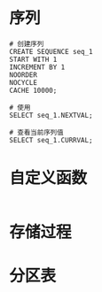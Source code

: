 # 序列
```
# 创建序列
CREATE SEQUENCE seq_1 
START WITH 1 
INCREMENT BY 1 
NOORDER 
NOCYCLE 
CACHE 10000;

# 使用
SELECT seq_1.NEXTVAL;

# 查看当前序列值
SELECT seq_1.CURRVAL;
```

# 自定义函数
```

```

# 存储过程

# 分区表
